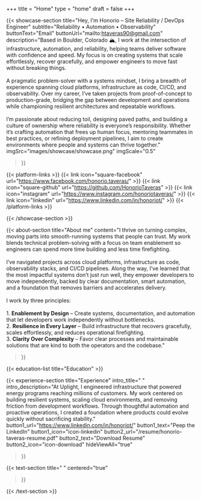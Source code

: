 +++
title =  "Home"
type = "home"
draft = false
+++


{{< showcase-section
    title="Hey, I'm Honorio – Site Reliability / DevOps Engineer"
    subtitle="Reliability • Automation • Observability"
    buttonText="Email"
    buttonUrl="mailto:htaveras90@gmail.com"
    description="Based in Boulder, Colorado 🏔️, I work at the intersection of infrastructure, automation, and reliability, helping teams deliver software with confidence and speed. My focus is on creating systems that scale effortlessly, recover gracefully, and empower engineers to move fast without breaking things.<br/><br/>A pragmatic problem-solver with a systems mindset, I bring a breadth of experience spanning cloud platforms, infrastructure as code, CI/CD, and observability. Over my career, I’ve taken projects from proof-of-concept to production-grade, bridging the gap between development and operations while championing resilient architectures and repeatable workflows.<br/><br/>I’m passionate about reducing toil, designing paved paths, and building a culture of ownership where reliability is everyone’s responsibility. Whether it’s crafting automation that frees up human focus, mentoring teammates in best practices, or refining deployment pipelines, I aim to create environments where people and systems can thrive together."
    imgSrc="images/showcase/showcase.png"
    imgScale="0.5"
 >}}

{{< platform-links >}}
    {{< link icon="square-facebook" url="https://www.facebook.com/honorio.taveras/" >}}
    {{< link icon="square-github" url="https://github.com/HonorioTaveras" >}}
    {{< link icon="instagram" url="https://www.instagram.com/honoriotaveras/" >}}
    {{< link icon="linkedin" url="https://www.linkedin.com/in/honoriot/" >}}
{{< /platform-links >}}

{{< /showcase-section >}}

{{< about-section
    title="About me"
    content="I thrive on turning complex, moving parts into smooth-running systems that people can trust. My work blends technical problem-solving with a focus on team enablement so engineers can spend more time building and less time firefighting.<br/><br/>I’ve navigated projects across cloud platforms, infrastructure as code, observability stacks, and CI/CD pipelines. Along the way, I’ve learned that the most impactful systems don’t just run well, they empower developers to move independently, backed by clear documentation, smart automation, and a foundation that removes barriers and accelerates delivery.<br/><br/>I work by three principles:<br/><br/>1. <strong>Enablement by Design</strong> – Create systems, documentation, and automation that let developers work independently without bottlenecks.<br/>2. <strong>Resilience in Every Layer</strong> – Build infrastructure that recovers gracefully, scales effortlessly, and reduces operational firefighting.<br/>3. <strong>Clarity Over Complexity</strong> – Favor clear processes and maintainable solutions that are kind to both the operators and the codebase."
 >}}
    <!-- button_icon="icon-user"
    button_text="Check my skills"
    button_url="/skills"
    imgSrc="images/about/user-picture.png"
    imgScale="0.5"
    v_align="center"
    h_align="left" -->

{{< education-list
    title="Education" >}}

{{< experience-section
    title="Experience"
    intro_title=" "
    intro_description="At Uplight, I engineered infrastructure that powered energy programs reaching millions of customers. My work centered on building resilient systems, scaling cloud environments, and removing friction from development workflows. Through thoughtful automation and proactive operations, I created a foundation where products could evolve quickly without sacrificing stability."
    button1_url="https://www.linkedin.com/in/honoriot/"
    button1_text="Peep the LinkedIn"
    button1_icon="icon-linkedin"
    button2_url="/resume/honorio-taveras-resume.pdf"
    button2_text="Download Resumé"
    button2_icon="icon-download"
    hideViewAll="true"
>}}

<!-- {{< experience-list
    title="Experience (as list)"
    padding="false" >}}

{{< client-and-work-section
    title="A selection of my work" >}}

{{< testimonial-section
    title="What they say about me" >}} -->

<!-- {{< spacer size="large" >}} -->

<!-- ## Extra home content

Additional content added after the `section` blocks, in the `home.md` file.

Here you could freestyle, add other shortcodes, ...  Or just let the content empty, and rely on the shortcode sections alone. -->

<!-- {{< spacer size="small" >}} -->

{{< text-section
title=" "
centered="true"
>}}

<!-- You can also use the `text-section` shortcode to add centered texts -->

{{< /text-section >}}
